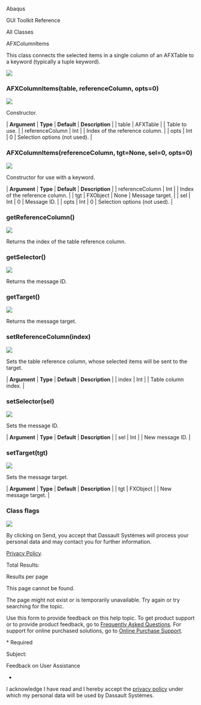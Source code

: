 Abaqus

GUI Toolkit Reference

All Classes

AFXColumnItems

This class connects the selected items in a single column of an AFXTable to a keyword (typically a tuple keyword).

![](https://help.3ds.com/2023/English/DSSIMULIA_Established/SIMACAERefImages/gui-afxcolumnitems.png)

### AFXColumnItems(table, referenceColumn, opts=0)

![](https://help.3ds.com/2023/English/DSSIMULIA_Established/IconsReference/butix_top_wline.png)

Constructor.

| **Argument** | **Type** | **Default** | **Description** |
| table | AFXTable | | Table to use. |
| referenceColumn | Int | | Index of the reference column. |
| opts | Int | 0 | Selection options (not used). |

### AFXColumnItems(referenceColumn, tgt=None, sel=0, opts=0)

![](https://help.3ds.com/2023/English/DSSIMULIA_Established/IconsReference/butix_top_wline.png)

Constructor for use with a keyword.

| **Argument** | **Type** | **Default** | **Description** |
| referenceColumn | Int | | Index of the reference column. |
| tgt | FXObject | None | Message target. |
| sel | Int | 0 | Message ID. |
| opts | Int | 0 | Selection options (not used). |

### getReferenceColumn()

![](https://help.3ds.com/2023/English/DSSIMULIA_Established/IconsReference/butix_top_wline.png)

Returns the index of the table reference column.

### getSelector()

![](https://help.3ds.com/2023/English/DSSIMULIA_Established/IconsReference/butix_top_wline.png)

Returns the message ID.

### getTarget()

![](https://help.3ds.com/2023/English/DSSIMULIA_Established/IconsReference/butix_top_wline.png)

Returns the message target.

### setReferenceColumn(index)

![](https://help.3ds.com/2023/English/DSSIMULIA_Established/IconsReference/butix_top_wline.png)

Sets the table reference column, whose selected items will be sent to the target.

| **Argument** | **Type** | **Default** | **Description** |
| index | Int | | Table column index. |

### setSelector(sel)

![](https://help.3ds.com/2023/English/DSSIMULIA_Established/IconsReference/butix_top_wline.png)

Sets the message ID.

| **Argument** | **Type** | **Default** | **Description** |
| sel | Int | | New message ID. |

### setTarget(tgt)

![](https://help.3ds.com/2023/English/DSSIMULIA_Established/IconsReference/butix_top_wline.png)

Sets the message target.

| **Argument** | **Type** | **Default** | **Description** |
| tgt | FXObject | | New message target. |

### Class flags

![](https://help.3ds.com/2023/English/DSSIMULIA_Established/IconsReference/butix_top_wline.png)

By clicking on Send, you accept that Dassault Systèmes will process your personal data and may contact you for further information.

[Privacy Policy](https://www.3ds.com/privacy-policy).

Total Results:

Results per page

This page cannot be found.

The page might not exist or is temporarily unavailable. Try again or try searching for the topic.

Use this form to provide feedback on this help topic. To get product support or to provide product feedback, go to [Frequently Asked Questions](https://3ds.one/PO). For support for online purchased solutions, go to [Online Purchase Support](https://3ds.one/Q8).

\* Required

Subject:

Feedback on User Assistance

-

I acknowledge I have read and I hereby accept the [privacy policy](https://www.3ds.com/privacy-policy) under which my personal data will be used by Dassault Systèmes.
